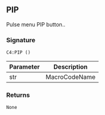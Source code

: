 ## PIP

Pulse menu PIP button..


###  Signature

`C4:PIP ()`


| Parameter | Description |
| --- | --- |
| str | MacroCodeName |


### Returns

`None
`